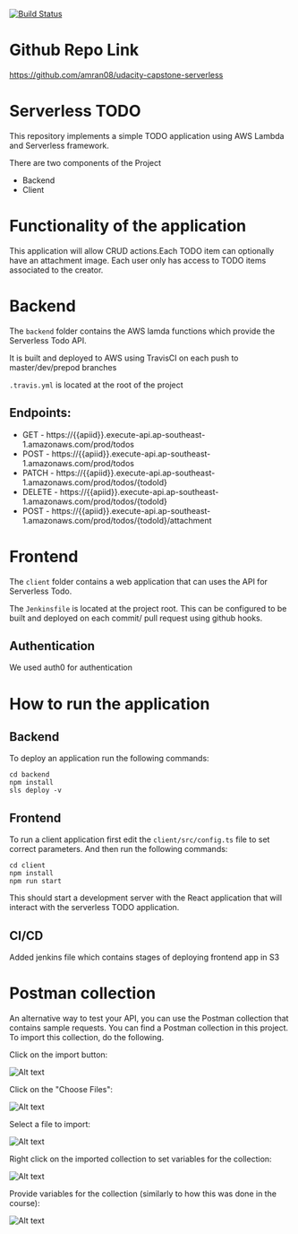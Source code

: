 [![Build Status](https://travis-ci.org/amran08/udacity-capstone-serverless.svg?branch=master)](https://travis-ci.org/amran08/udacity-capstone-serverless)

# Github Repo Link
https://github.com/amran08/udacity-capstone-serverless

# Serverless TODO

This repository implements a simple TODO application using AWS Lambda and Serverless framework.

There are two components of the Project
 - Backend 
 - Client 

# Functionality of the application

This application will allow CRUD actions.Each TODO item can optionally have an attachment image. Each user only has access to TODO items associated to the creator.

# Backend
The `backend` folder contains the AWS lamda functions which provide the Serverless Todo API. 

It is built and deployed to AWS using TravisCI on each push to master/dev/prepod branches

`.travis.yml` is located at the root of the project

## Endpoints:
  * GET - https://{{apiid}}.execute-api.ap-southeast-1.amazonaws.com/prod/todos
  * POST - https://{{apiid}}.execute-api.ap-southeast-1.amazonaws.com/prod/todos
  * PATCH - https://{{apiid}}.execute-api.ap-southeast-1.amazonaws.com/prod/todos/{todoId}
  * DELETE - https://{{apiid}}.execute-api.ap-southeast-1.amazonaws.com/prod/todos/{todoId}
  * POST - https://{{apiid}}.execute-api.ap-southeast-1.amazonaws.com/prod/todos/{todoId}/attachment

# Frontend

The `client` folder contains a web application that can uses the API for Serverless Todo.

The `Jenkinsfile` is located at the project root. 
This can be configured to be built and deployed on each commit/ pull request using github hooks.

## Authentication

We used auth0 for authentication

# How to run the application

## Backend

To deploy an application run the following commands:

```
cd backend
npm install
sls deploy -v
```

## Frontend

To run a client application first edit the `client/src/config.ts` file to set correct parameters. And then run the following commands:

```
cd client
npm install
npm run start
```

This should start a development server with the React application that will interact with the serverless TODO application.


## CI/CD 

Added jenkins file which contains stages of deploying frontend app in S3

# Postman collection

An alternative way to test your API, you can use the Postman collection that contains sample requests. You can find a Postman collection in this project. To import this collection, do the following.

Click on the import button:

![Alt text](images/import-collection-1.png?raw=true "Image 1")


Click on the "Choose Files":

![Alt text](images/import-collection-2.png?raw=true "Image 2")


Select a file to import:

![Alt text](images/import-collection-3.png?raw=true "Image 3")


Right click on the imported collection to set variables for the collection:

![Alt text](images/import-collection-4.png?raw=true "Image 4")

Provide variables for the collection (similarly to how this was done in the course):

![Alt text](images/import-collection-5.png?raw=true "Image 5")
